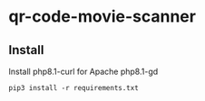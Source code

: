 # qr-code-movie-scanner


## Install

Install php8.1-curl for Apache
php8.1-gd
```
pip3 install -r requirements.txt
```
